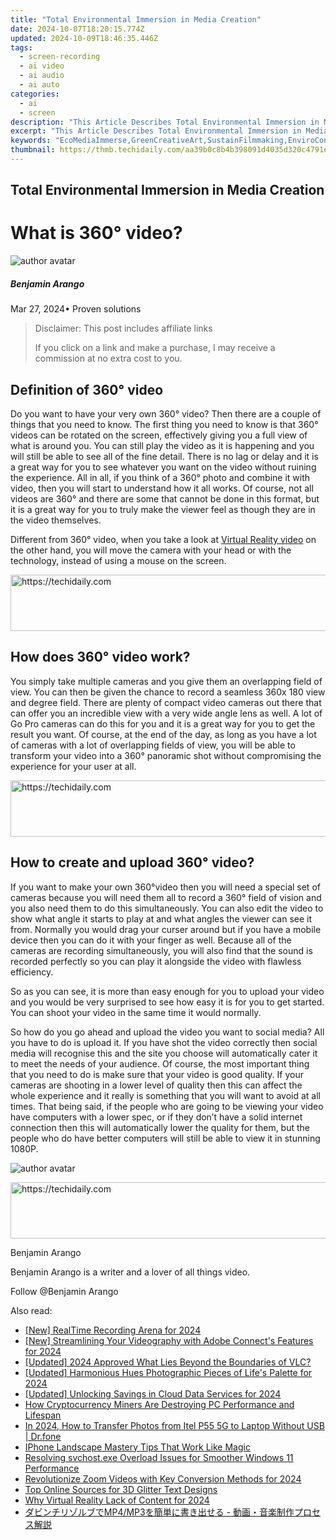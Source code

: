 ```yaml
---
title: "Total Environmental Immersion in Media Creation"
date: 2024-10-07T18:20:15.774Z
updated: 2024-10-09T18:46:35.446Z
tags: 
  - screen-recording
  - ai video
  - ai audio
  - ai auto
categories: 
  - ai
  - screen
description: "This Article Describes Total Environmental Immersion in Media Creation"
excerpt: "This Article Describes Total Environmental Immersion in Media Creation"
keywords: "EcoMediaImmerse,GreenCreativeArt,SustainFilmmaking,EnviroContentMaking,MediaEcoLearn,CreativeGreenMedia,ImmersionMediaSustainable"
thumbnail: https://thmb.techidaily.com/aa39b0c8b4b398091d4035d320c4791ea5b2efa57b569d8f39427b85787484d2.jpg
---
```


## Total Environmental Immersion in Media Creation

# What is 360° video?

![author avatar](https://images.wondershare.com/filmora/article-images/benjamin-arango-author.jpg)

##### Benjamin Arango

 Mar 27, 2024• Proven solutions

>  Disclaimer: This post includes affiliate links
>
>  If you click on a link and make a purchase, I may receive a commission at no extra cost to you.
>

## Definition of 360° video

 Do you want to have your very own 360° video? Then there are a couple of things that you need to know. The first thing you need to know is that 360° videos can be rotated on the screen, effectively giving you a full view of what is around you. You can still play the video as it is happening and you will still be able to see all of the fine detail. There is no lag or delay and it is a great way for you to see whatever you want on the video without ruining the experience. All in all, if you think of a 360° photo and combine it with video, then you will start to understand how it all works. Of course, not all videos are 360° and there are some that cannot be done in this format, but it is a great way for you to truly make the viewer feel as though they are in the video themselves.

 Different from 360° video, when you take a look at [Virtual Reality video]( https://filmora.wondershare.com/virtual-reality/what-is-vr-video.html) on the other hand, you will move the camera with your head or with the technology, instead of using a mouse on the screen.

<!-- affiliate ads begin -->
<a href="https://aligracehair.sjv.io/c/5597632/2115937/19272" target="_top" id="2115937">
  <img src="//a.impactradius-go.com/display-ad/19272-2115937" border="0" alt="https://techidaily.com" width="728" height="90"/>
</a>
<img height="0" width="0" src="https://aligracehair.sjv.io/i/5597632/2115937/19272" style="position:absolute;visibility:hidden;" border="0" />
<!-- affiliate ads end -->

## How does 360° video work?

 You simply take multiple cameras and you give them an overlapping field of view. You can then be given the chance to record a seamless 360x 180 view and degree field. There are plenty of compact video cameras out there that can offer you an incredible view with a very wide angle lens as well. A lot of Go Pro cameras can do this for you and it is a great way for you to get the result you want. Of course, at the end of the day, as long as you have a lot of cameras with a lot of overlapping fields of view, you will be able to transform your video into a 360° panoramic shot without compromising the experience for your user at all.

<!-- affiliate ads begin -->
<a href="https://zebaoaffiliateprogram.pxf.io/c/5597632/2137975/21526" target="_top" id="2137975">
  <img src="//a.impactradius-go.com/display-ad/21526-2137975" border="0" alt="https://techidaily.com" width="728" height="90"/>
</a>
<img height="0" width="0" src="https://zebaoaffiliateprogram.pxf.io/i/5597632/2137975/21526" style="position:absolute;visibility:hidden;" border="0" />
<!-- affiliate ads end -->

## How to create and upload 360° video?

 If you want to make your own 360°video then you will need a special set of cameras because you will need them all to record a 360° field of vision and you also need them to do this simultaneously. You can also edit the video to show what angle it starts to play at and what angles the viewer can see it from. Normally you would drag your curser around but if you have a mobile device then you can do it with your finger as well. Because all of the cameras are recording simultaneously, you will also find that the sound is recorded perfectly so you can play it alongside the video with flawless efficiency.

 So as you can see, it is more than easy enough for you to upload your video and you would be very surprised to see how easy it is for you to get started. You can shoot your video in the same time it would normally.

 So how do you go ahead and upload the video you want to social media? All you have to do is upload it. If you have shot the video correctly then social media will recognise this and the site you choose will automatically cater it to meet the needs of your audience. Of course, the most important thing that you need to do is make sure that your video is good quality. If your cameras are shooting in a lower level of quality then this can affect the whole experience and it really is something that you will want to avoid at all times. That being said, if the people who are going to be viewing your video have computers with a lower spec, or if they don’t have a solid internet connection then this will automatically lower the quality for them, but the people who do have better computers will still be able to view it in stunning 1080P.

![author avatar](https://images.wondershare.com/filmora/article-images/benjamin-arango-author.jpg)

<!-- affiliate ads begin -->
<a href="https://appsumo.8odi.net/c/5597632/2144298/7443" target="_top" id="2144298">
  <img src="//a.impactradius-go.com/display-ad/7443-2144298" border="0" alt="https://techidaily.com" width="728" height="90"/>
</a>
<img height="0" width="0" src="https://appsumo.8odi.net/i/5597632/2144298/7443" style="position:absolute;visibility:hidden;" border="0" />
<!-- affiliate ads end -->

Benjamin Arango

Benjamin Arango is a writer and a lover of all things video.

Follow @Benjamin Arango


<ins class="adsbygoogle"
     style="display:block"
     data-ad-format="autorelaxed"
     data-ad-client="ca-pub-7571918770474297"
     data-ad-slot="1223367746"></ins>



<ins class="adsbygoogle"
     style="display:block"
     data-ad-client="ca-pub-7571918770474297"
     data-ad-slot="8358498916"
     data-ad-format="auto"
     data-full-width-responsive="true"></ins>


<span class="atpl-alsoreadstyle">Also read:</span>
<div><ul>
<li><a href="https://screen-capture.techidaily.com/new-realtime-recording-arena-for-2024/"><u>[New] RealTime Recording Arena for 2024</u></a></li>
<li><a href="https://desktop-recording.techidaily.com/new-streamlining-your-videography-with-adobe-connects-features-for-2024/"><u>[New] Streamlining Your Videography with Adobe Connect's Features for 2024</u></a></li>
<li><a href="https://fox-http.techidaily.com/updated-2024-approved-what-lies-beyond-the-boundaries-of-vlc/"><u>[Updated] 2024 Approved What Lies Beyond the Boundaries of VLC?</u></a></li>
<li><a href="https://fox-http.techidaily.com/updated-harmonious-hues-photographic-pieces-of-lifes-palette-for-2024/"><u>[Updated] Harmonious Hues Photographic Pieces of Life's Palette for 2024</u></a></li>
<li><a href="https://fox-http.techidaily.com/updated-unlocking-savings-in-cloud-data-services-for-2024/"><u>[Updated] Unlocking Savings in Cloud Data Services for 2024</u></a></li>
<li><a href="https://techidaily.com/how-cryptocurrency-miners-are-destroying-pc-performance-and-lifespan/"><u>How Cryptocurrency Miners Are Destroying PC Performance and Lifespan</u></a></li>
<li><a href="https://android-transfer.techidaily.com/in-2024-how-to-transfer-photos-from-itel-p55-5g-to-laptop-without-usb-drfone-by-drfone-transfer-from-android-transfer-from-android/"><u>In 2024, How to Transfer Photos from Itel P55 5G to Laptop Without USB | Dr.fone</u></a></li>
<li><a href="https://fox-http.techidaily.com/iphone-landscape-mastery-tips-that-work-like-magic/"><u>IPhone Landscape Mastery Tips That Work Like Magic</u></a></li>
<li><a href="https://common-error.techidaily.com/resolving-svchostexe-overload-issues-for-smoother-windows-11-performance/"><u>Resolving svchost.exe Overload Issues for Smoother Windows 11 Performance</u></a></li>
<li><a href="https://fox-http.techidaily.com/revolutionize-zoom-videos-with-key-conversion-methods-for-2024/"><u>Revolutionize Zoom Videos with Key Conversion Methods for 2024</u></a></li>
<li><a href="https://extra-tips.techidaily.com/top-online-sources-for-3d-glitter-text-designs/"><u>Top Online Sources for 3D Glitter Text Designs</u></a></li>
<li><a href="https://fox-http.techidaily.com/why-virtual-reality-lack-of-content-for-2024/"><u>Why Virtual Reality Lack of Content for 2024</u></a></li>
<li><a href="https://win-brilliant.techidaily.com/1726026960630-mp4mp3/"><u>ダビンチリゾルブでMP4/MP3を簡単に書き出せる - 動画・音楽制作プロセス解説</u></a></li>
</ul></div>

